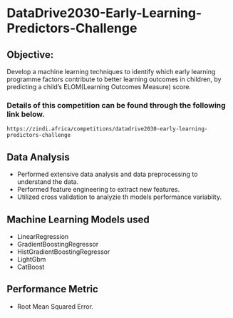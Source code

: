 # DataDrive2030-Early-Learning-Predictors-Challenge

## Objective: 
Develop a machine learning techniques to identify which early learning programme factors contribute to better learning outcomes in children, by predicting a child’s ELOM(Learning Outcomes Measure) score.

### Details of this competition can be found through the following link below.

```
https://zindi.africa/competitions/datadrive2030-early-learning-predictors-challenge
```
## Data Analysis
* Performed extensive data analysis and data preprocessing to understand the data.
* Performed feature engineering to extract new features.
* Utilized cross validation to analyzie th models performance variablity.


## Machine Learning Models used
* LinearRegression
* GradientBoostingRegressor
* HistGradientBoostingRegressor
* LightGbm
* CatBoost

## Performance Metric
* Root Mean Squared Error.
